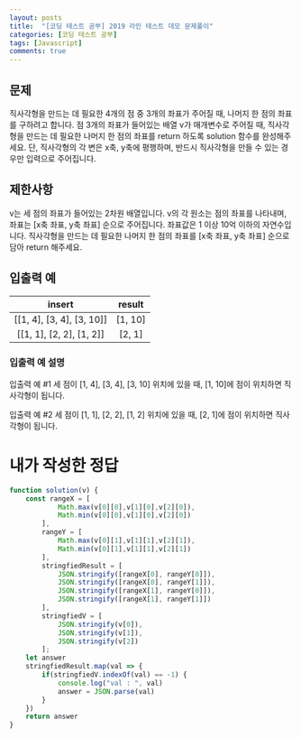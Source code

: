 ```yaml
---
layout: posts
title:  "[코딩 테스트 공부] 2019 라인 테스트 데모 문제풀이"
categories: [코딩 테스트 공부]
tags: [Javascript]
comments: true
---
```


## 문제
직사각형을 만드는 데 필요한 4개의 점 중 3개의 좌표가 주어질 때, 나머지 한 점의 좌표를 구하려고 합니다. 점 3개의 좌표가 들어있는 배열 v가 매개변수로 주어질 때, 직사각형을 만드는 데 필요한 나머지 한 점의 좌표를 return 하도록 solution 함수를 완성해주세요. 단, 직사각형의 각 변은 x축, y축에 평행하며, 반드시 직사각형을 만들 수 있는 경우만 입력으로 주어집니다.

## 제한사항
v는 세 점의 좌표가 들어있는 2차원 배열입니다.
v의 각 원소는 점의 좌표를 나타내며, 좌표는 [x축 좌표, y축 좌표] 순으로 주어집니다.
좌표값은 1 이상 10억 이하의 자연수입니다.
직사각형을 만드는 데 필요한 나머지 한 점의 좌표를 [x축 좌표, y축 좌표] 순으로 담아 return 해주세요.

## 입출력 예

| insert | result |
|:--------:|:--------:|
| [[1, 4], [3, 4], [3, 10]] |	[1, 10] |
| [[1, 1], [2, 2], [1, 2]] | [2, 1] |

### 입출력 예 설명
입출력 예 #1
세 점이 [1, 4], [3, 4], [3, 10] 위치에 있을 때, [1, 10]에 점이 위치하면 직사각형이 됩니다.

입출력 예 #2
세 점이 [1, 1], [2, 2], [1, 2] 위치에 있을 때, [2, 1]에 점이 위치하면 직사각형이 됩니다.

# 내가 작성한 정답
```javascript
function solution(v) {
    const rangeX = [
            Math.max(v[0][0],v[1][0],v[2][0]), 
            Math.min(v[0][0],v[1][0],v[2][0])
        ],
        rangeY = [
            Math.max(v[0][1],v[1][1],v[2][1]), 
            Math.min(v[0][1],v[1][1],v[2][1])
        ],
        stringfiedResult = [
            JSON.stringify([rangeX[0], rangeY[0]]),
            JSON.stringify([rangeX[0], rangeY[1]]),
            JSON.stringify([rangeX[1], rangeY[0]]),
            JSON.stringify([rangeX[1], rangeY[1]])
        ],
        stringfiedV = [
            JSON.stringify(v[0]), 
            JSON.stringify(v[1]),
            JSON.stringify(v[2])
        ];
    let answer
    stringfiedResult.map(val => {
        if(stringfiedV.indexOf(val) == -1) {
            console.log("val : ", val)
            answer = JSON.parse(val)
        }
    })
    return answer
}
```
